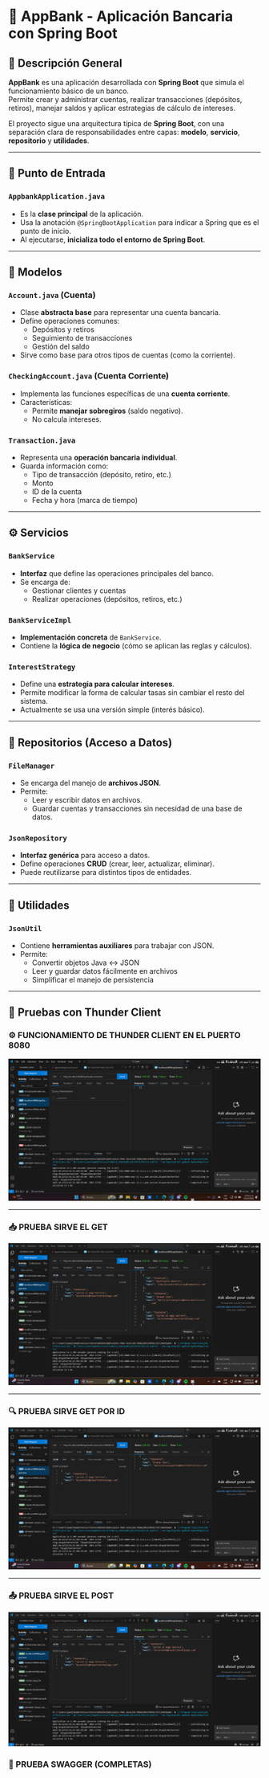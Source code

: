 # 🏦 AppBank - Aplicación Bancaria con Spring Boot

## 📘 Descripción General
**AppBank** es una aplicación desarrollada con **Spring Boot** que simula el funcionamiento básico de un banco.  
Permite crear y administrar cuentas, realizar transacciones (depósitos, retiros), manejar saldos y aplicar estrategias de cálculo de intereses.  

El proyecto sigue una arquitectura típica de **Spring Boot**, con una separación clara de responsabilidades entre capas: **modelo**, **servicio**, **repositorio** y **utilidades**.

---

## 🚀 Punto de Entrada
### `AppbankApplication.java`
- Es la **clase principal** de la aplicación.
- Usa la anotación `@SpringBootApplication` para indicar a Spring que es el punto de inicio.
- Al ejecutarse, **inicializa todo el entorno de Spring Boot**.

---

## 🧩 Modelos 

### `Account.java` (Cuenta)
- Clase **abstracta base** para representar una cuenta bancaria.
- Define operaciones comunes:
  - Depósitos y retiros  
  - Seguimiento de transacciones  
  - Gestión del saldo  
- Sirve como base para otros tipos de cuentas (como la corriente).

### `CheckingAccount.java` (Cuenta Corriente)
- Implementa las funciones específicas de una **cuenta corriente**.
- Características:
  - Permite **manejar sobregiros** (saldo negativo).  
  - No calcula intereses.

### `Transaction.java` 
- Representa una **operación bancaria individual**.  
- Guarda información como:
  - Tipo de transacción (depósito, retiro, etc.)
  - Monto
  - ID de la cuenta
  - Fecha y hora (marca de tiempo)

---

## ⚙️ Servicios 

### `BankService`
- **Interfaz** que define las operaciones principales del banco.
- Se encarga de:
  - Gestionar clientes y cuentas  
  - Realizar operaciones (depósitos, retiros, etc.)

### `BankServiceImpl`
- **Implementación concreta** de `BankService`.
- Contiene la **lógica de negocio** (cómo se aplican las reglas y cálculos).

### `InterestStrategy`
- Define una **estrategia para calcular intereses**.
- Permite modificar la forma de calcular tasas sin cambiar el resto del sistema.
- Actualmente se usa una versión simple (interés básico).

---

## 💾 Repositorios (Acceso a Datos)

### `FileManager`
- Se encarga del manejo de **archivos JSON**.
- Permite:
  - Leer y escribir datos en archivos.  
  - Guardar cuentas y transacciones sin necesidad de una base de datos.

### `JsonRepository`
- **Interfaz genérica** para acceso a datos.
- Define operaciones **CRUD** (crear, leer, actualizar, eliminar).
- Puede reutilizarse para distintos tipos de entidades.

---

## 🧰 Utilidades

### `JsonUtil`
- Contiene **herramientas auxiliares** para trabajar con JSON.
- Permite:
  - Convertir objetos Java ↔ JSON  
  - Leer y guardar datos fácilmente en archivos  
  - Simplificar el manejo de persistencia

 ---

## 📡 Pruebas con Thunder Client

### ⚙️ FUNCIONAMIENTO DE THUNDER CLIENT EN EL PUERTO 8080
![FUNCIONAMIENTO DE THUNDER CLIENT EN EL PUERTO 8080](./prueba%20arranca%20thunder%20client.png)

---

### 📥 PRUEBA SIRVE EL GET
![PRUEBA SIRVE EL GET](./PRUEBA%20SIRVE%20EL%20GET.png)

---

### 🔍 PRUEBA SIRVE GET POR ID
![PRUEBA SIRVE GET POR ID](./PRUEBA%20SIRVE%20GET%20POR%20ID.png)

---

### 📤 PRUEBA SIRVE EL POST
![PRUEBA SIRVE EL POST](./prueba%20sirve%20el%20POST.png)

### 🤖 PRUEBA SWAGGER (COMPLETAS)

